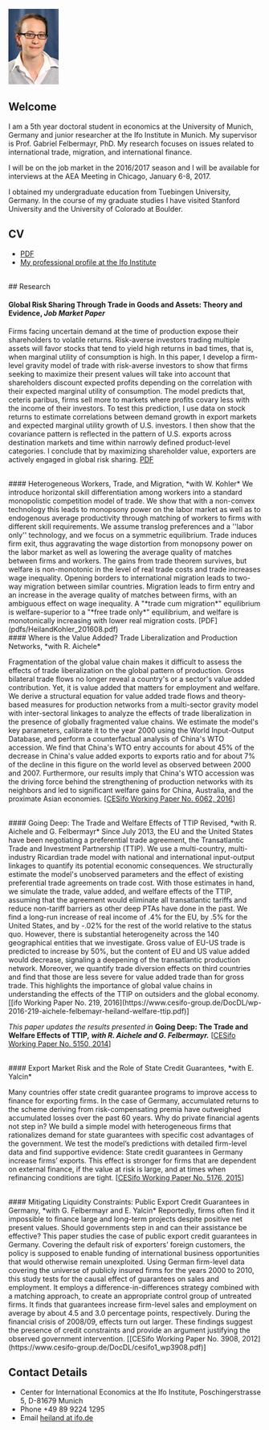 ![](pics/Heiland04i.jpg)

## Welcome
I am a 5th year doctoral student in economics at the University of Munich, Germany and junior researcher at the Ifo Institute in Munich. My supervisor is Prof. Gabriel Felbermayr, PhD. My research focuses on issues related to international trade, migration, and international finance.

I will be on the job market in the 2016/2017 season and I will be available for interviews at the AEA Meeting in Chicago, January 6-8, 2017.

I obtained my undergraduate education from Tuebingen University, Germany. In the course of my graduate studies I have visited Stanford University and the University of Colorado at Boulder. 

## CV

* [PDF](pdfs/CV_IngaHeiland.pdf)
* [My professional profile at the Ifo Institute](http://www.cesifo-group.de/heiland-i) 

<br>
## Research

#### Global Risk Sharing Through Trade in Goods and Assets: Theory and Evidence, *Job Market Paper*
Firms facing uncertain demand at the time of production expose their shareholders to volatile returns. Risk-averse investors trading multiple assets will favor stocks that tend to yield high returns in bad times, that is, when marginal utility of consumption is high. In this paper, I develop a firm-level gravity model of trade with risk-averse investors to show that firms seeking to maximize their present values will take into account that shareholders discount expected profits depending on the correlation with their expected marginal utility of consumption. The model predicts that, ceteris paribus, firms sell more to markets where profits covary less with the income of their investors. To test this prediction, I use data on stock returns to estimate correlations between demand growth in export markets and expected marginal utility growth of U.S. investors. I then show that the covariance pattern is reflected in the pattern of U.S. exports across destination markets and time within narrowly defined product-level categories. I conclude that by maximizing shareholder value, exporters are actively engaged in global risk sharing. [PDF](pdfs/Heiland_JMP_201609.pdf)


<br>
#### Heterogeneous Workers, Trade, and Migration, *with W. Kohler*
We introduce horizontal skill differentiation among workers into a standard monopolistic competition model of trade. We show that with a non-convex technology this leads to monopsony power on the labor market as well as to endogenous average productivity through matching of workers to firms with different skill requirements. We assume translog preferences and a ''labor only'' technology,  and we focus on a symmetric equilibrium. Trade induces firm exit, thus aggravating the wage distortion from monopsony power on the labor market as well as lowering the average quality of matches between firms and workers. The gains from trade theorem survives, but welfare is non-monotonic in the level of real trade costs and trade increases wage inequality. Opening borders to international migration leads to two-way migration between similar countries. Migration leads to firm entry and an increase in the average quality of matches between firms, with an ambiguous effect on wage inequality. A "*trade cum migration*" equilibrium is welfare-superior to a "*free trade only*" equilibrium, and welfare is monotonically increasing with lower real migration costs.
[PDF](pdfs/HeilandKohler_201608.pdf)
<!--[[CESifo Working Paper No. 4387, 2013](https://www.cesifo-group.de/DocDL/cesifo1_wp4387.pdf)]-->


<br>
#### Where is the Value Added? Trade Liberalization and Production Networks, *with R. Aichele*

Fragmentation of the global value chain makes it difficult to assess the effects of trade liberalization on the global pattern of production. Gross bilateral trade flows no longer reveal a country's or a sector's value added contribution. Yet, it is value added that matters for employment and welfare. We derive a structural equation for value added trade flows and theory-based measures for production networks from a multi-sector gravity model with inter-sectoral linkages to analyze the effects of trade liberalization in the presence of globally fragmented value chains. We estimate the model's key parameters, calibrate it to the year 2000 using the World Input-Output Database, and perform a counterfactual analysis of China's WTO accession. We find that China's WTO entry accounts for about 45\% of the decrease in China's value added exports to exports ratio and for about 7\% of the decline in this figure on the world level as observed between 2000 and 2007. Furthermore, our results imply that China's WTO accession was the driving force behind the strengthening of production networks with its neighbors and led to significant welfare gains for China, Australia, and the proximate Asian economies. [[CESifo Working Paper No. 6062, 2016](https://www.cesifo-group.de/DocDL/cesifo1_wp6026.pdf)]

<br>
#### Going Deep: The Trade and Welfare Effects of TTIP Revised, *with R. Aichele and G. Felbermayr*
Since July 2013, the EU and the United States have been negotiating a preferential
trade agreement, the Transatlantic Trade and Investment Partnership (TTIP). We
use a multi-country, multi-industry Ricardian trade model with national and international
input-output linkages to quantify its potential economic consequences. We
structurally estimate the model's unobserved parameters and the effect of existing
preferential trade agreements on trade cost. With those estimates in hand, we simulate
the trade, value added, and welfare effects of the TTIP, assuming that the
agreement would eliminate all transatlantic tariffs and reduce non-tariff barriers as
other deep PTAs have done in the past. We find a long-run increase of real income
of .4% for the EU, by .5% for the United States, and by -.02% for the rest of the
world relative to the status quo. However, there is substantial heterogeneity across
the 140 geographical entities that we investigate. Gross value of EU-US trade is
predicted to increase by 50%, but the content of EU and US value added would
decrease, signaling a deepening of the transatlantic production network. Moreover,
we quantify trade diversion effects on third countries and find that those are less
severe for value added trade than for gross trade. This highlights the importance of
global value chains in understanding the effects of the TTIP on outsiders and the
global economy. [[ifo Working Paper No. 219, 2016](https://www.cesifo-group.de/DocDL/wp-2016-219-aichele-felbemayr-heiland-welfare-ttip.pdf)]

*This paper updates the results presented in* **Going Deep: The Trade and Welfare Effects of TTIP,** ***with R. Aichele and G. Felbermayr.*** 
[[CESifo Working Paper No. 5150, 2014](https://www.cesifo-group.de/DocDL/cesifo1_wp5150.pdf)]



<br>
#### Export Market Risk and the Role of State Credit Guarantees, *with E. Yalcin*

Many countries offer state credit guarantee programs to improve access to finance for exporting firms. In the case of Germany, accumulated returns to the scheme deriving from risk-compensating premia have outweighed accumulated losses over the past 60 years. Why do private financial agents not step in? We build a simple model with heterogeneous firms that rationalizes demand for state guarantees with specific cost advantages of the government. We test the model’s predictions with detailed firm-level data and find supportive evidence: State credit guarantees in Germany increase firms’ exports. This effect is stronger for firms that are dependent on external finance, if the value at risk is large, and at times when refinancing conditions are tight. [[CESifo Working Paper No. 5176, 2015](https://www.cesifo-group.de/DocDL/cesifo1_wp5176.pdf)]


<br>
#### Mitigating Liquidity Constraints: Public Export Credit Guarantees in Germany, *with G. Felbermayr and E. Yalcin*
Reportedly, firms often find it impossible to finance large and long-term projects despite positive net present values. Should governments step in and can their assistance be effective? This paper studies the case of public export credit guarantees in Germany. Covering the default risk of exporters’ foreign customers, the policy is supposed to enable funding of international business opportunities that would otherwise remain unexploited. Using German firm-level data covering the universe of publicly insured firms for the years 2000 to 2010, this study tests for the causal effect of guarantees on sales and employment. It employs a difference-in-differences strategy combined with a matching approach, to create an appropriate control group of untreated firms. It finds that guarantees increase firm-level sales and employment on average by about 4.5 and 3.0 percentage points, respectively. During the financial crisis of 2008/09, effects turn out larger. These findings suggest the presence of credit constraints and provide an argument justifying the observed government intervention. [[CESifo Working Paper No. 3908, 2012](https://www.cesifo-group.de/DocDL/cesifo1_wp3908.pdf)]


## Contact Details

* Center for International Economics at the Ifo Institute, Poschingerstrasse 5, D-81679 Munich
* Phone +49 89 9224 1295
* Email [heiland at ifo.de](mailto:heiland@ifo.de)
